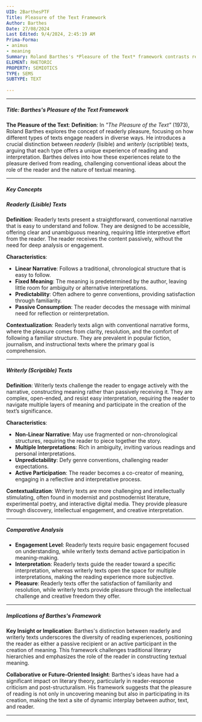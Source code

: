 ```yaml
---
UID: 2BarthesPTF
Title: Pleasure of the Text Framework
Author: Barthes
Date: 27/08/2024
Last Edited: 9/4/2024, 2:45:19 AM
Prima-Forma:
- animus
- meaning
Summary: Roland Barthes's *Pleasure of the Text* framework contrasts readerly texts, which are straightforward and passive, with writerly texts, which invite active reader participation in meaning-making. He explores how different types of texts offer diverse reading experiences, emphasizing the pleasure derived from both ease of understanding and the intellectual challenge of interpretation.
ELEMENT: RHETORIC
PROPERTY: SEMIOTICS
TYPE: SEMS
SUBTYPE: TEXT
  
---
```


---

##### Title: **Barthes's Pleasure of the Text Framework**

**The Pleasure of the Text**:
   **Definition**: In *"The Pleasure of the Text"* (1973), Roland Barthes explores the concept of readerly pleasure, focusing on how different types of texts engage readers in diverse ways. He introduces a crucial distinction between *readerly* (lisible) and *writerly* (scriptible) texts, arguing that each type offers a unique experience of reading and interpretation. Barthes delves into how these experiences relate to the pleasure derived from reading, challenging conventional ideas about the role of the reader and the nature of textual meaning.

---

##### Key Concepts

##### Readerly (Lisible) Texts

**Definition**:
   Readerly texts present a straightforward, conventional narrative that is easy to understand and follow. They are designed to be accessible, offering clear and unambiguous meaning, requiring little interpretive effort from the reader. The reader receives the content passively, without the need for deep analysis or engagement.

**Characteristics**:
   - **Linear Narrative**: Follows a traditional, chronological structure that is easy to follow.
   - **Fixed Meaning**: The meaning is predetermined by the author, leaving little room for ambiguity or alternative interpretations.
   - **Predictability**: Often adhere to genre conventions, providing satisfaction through familiarity.
   - **Passive Consumption**: The reader decodes the message with minimal need for reflection or reinterpretation.

**Contextualization**:
   Readerly texts align with conventional narrative forms, where the pleasure comes from clarity, resolution, and the comfort of following a familiar structure. They are prevalent in popular fiction, journalism, and instructional texts where the primary goal is comprehension.

---

##### Writerly (Scriptible) Texts

**Definition**:
   Writerly texts challenge the reader to engage actively with the narrative, constructing meaning rather than passively receiving it. They are complex, open-ended, and resist easy interpretation, requiring the reader to navigate multiple layers of meaning and participate in the creation of the text’s significance.

**Characteristics**:
   - **Non-Linear Narrative**: May use fragmented or non-chronological structures, requiring the reader to piece together the story.
   - **Multiple Interpretations**: Rich in ambiguity, inviting various readings and personal interpretations.
   - **Unpredictability**: Defy genre conventions, challenging reader expectations.
   - **Active Participation**: The reader becomes a co-creator of meaning, engaging in a reflective and interpretative process.

**Contextualization**:
   Writerly texts are more challenging and intellectually stimulating, often found in modernist and postmodernist literature, experimental poetry, and interactive digital media. They provide pleasure through discovery, intellectual engagement, and creative interpretation.

---

##### Comparative Analysis

- **Engagement Level**: Readerly texts require basic engagement focused on understanding, while writerly texts demand active participation in meaning-making.
- **Interpretation**: Readerly texts guide the reader toward a specific interpretation, whereas writerly texts open the space for multiple interpretations, making the reading experience more subjective.
- **Pleasure**: Readerly texts offer the satisfaction of familiarity and resolution, while writerly texts provide pleasure through the intellectual challenge and creative freedom they offer.

---

##### Implications of Barthes's Framework

**Key Insight or Implication**:
   Barthes's distinction between readerly and writerly texts underscores the diversity of reading experiences, positioning the reader as either a passive recipient or an active participant in the creation of meaning. This framework challenges traditional literary hierarchies and emphasizes the role of the reader in constructing textual meaning.

**Collaborative or Future-Oriented Insight**:
   Barthes's ideas have had a significant impact on literary theory, particularly in reader-response criticism and post-structuralism. His framework suggests that the pleasure of reading is not only in uncovering meaning but also in participating in its creation, making the text a site of dynamic interplay between author, text, and reader.

---
